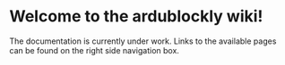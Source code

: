 # Welcome to the ardublockly wiki!

The documentation is currently under work. Links to the available pages can be found on the right side navigation box.
